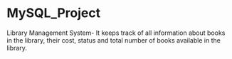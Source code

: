# MySQL_Project
Library Management System- It keeps track of all information about books in the library, their cost, status and total number of books available in the library.
